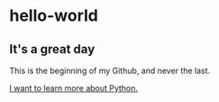 # hello-world
## It's a great day
This is the beginning of my Github, and never the last.

<u>I want to learn more about Python.<u>
